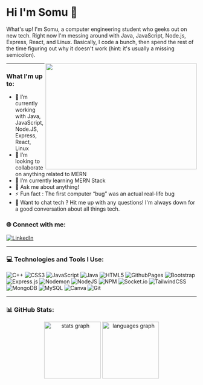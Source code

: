 # Hi I'm Somu 👋
What's up! I'm Somu, a computer engineering student who geeks out on new tech. Right now I'm messing around with Java, JavaScript, Node.js, Express, React, and Linux. Basically, I code a bunch, then spend the rest of the time figuring out why it doesn't work (hint: it's usually a missing semicolon).

<img src="https://github.com/SomuSingh11/SomuSingh11/assets/170082343/107366a5-636a-4c1d-a946-e7d34a4b1360" width="400" height="280" align="right">

---

### What I'm up to:
- 🔭 I’m currently working with Java, JavaScript, Node.JS, Express, React, Linux <br>
- 👯 I’m looking to collaborate on anything related to MERN<br>
- 🌱 I’m currently learning MERN Stack<br>
- 💬 Ask me about anything!<br>
- ⚡ Fun fact : The first computer “bug” was an actual real-life bug
- 💬 Want to chat tech ? Hit me up with any questions! I'm always down for a good conversation about all things tech.

### 🌐 Connect with me:
[![LinkedIn](https://img.shields.io/badge/LinkedIn-%230077B5.svg?logo=linkedin&logoColor=white)](https://linkedin.com/in/www.linkedin.com/in/somusingh11) 

---

### 💻 Technologies and Tools I Use:
![C++](https://img.shields.io/badge/c++-%2300599C.svg?style=plastic&logo=c%2B%2B&logoColor=white)
![CSS3](https://img.shields.io/badge/css3-%231572B6.svg?style=plastic&logo=css3&logoColor=white)
![JavaScript](https://img.shields.io/badge/javascript-%23323330.svg?style=plastic&logo=javascript&logoColor=%23F7DF1E)
![Java](https://img.shields.io/badge/java-%23ED8B00.svg?style=plastic&logo=openjdk&logoColor=white)
![HTML5](https://img.shields.io/badge/html5-%23E34F26.svg?style=plastic&logo=html5&logoColor=white)
![GithubPages](https://img.shields.io/badge/github%20pages-121013?style=plastic&logo=github&logoColor=white)
![Bootstrap](https://img.shields.io/badge/bootstrap-%238511FA.svg?style=plastic&logo=bootstrap&logoColor=white)
![Express.js](https://img.shields.io/badge/express.js-%23404d59.svg?style=plastic&logo=express&logoColor=%2361DAFB)
![Nodemon](https://img.shields.io/badge/NODEMON-%23323330.svg?style=plastic&logo=nodemon&logoColor=%BBDEAD)
![NodeJS](https://img.shields.io/badge/node.js-6DA55F?style=plastic&logo=node.js&logoColor=white)
![NPM](https://img.shields.io/badge/NPM-%23CB3837.svg?style=plastic&logo=npm&logoColor=white)
![Socket.io](https://img.shields.io/badge/Socket.io-black?style=plastic&logo=socket.io&badgeColor=010101)
![TailwindCSS](https://img.shields.io/badge/tailwindcss-%2338B2AC.svg?style=plastic&logo=tailwind-css&logoColor=white)
![MongoDB](https://img.shields.io/badge/MongoDB-%234ea94b.svg?style=plastic&logo=mongodb&logoColor=white)
![MySQL](https://img.shields.io/badge/mysql-4479A1.svg?style=plastic&logo=mysql&logoColor=white)
![Canva](https://img.shields.io/badge/Canva-%2300C4CC.svg?style=plastic&logo=Canva&logoColor=white)
![Git](https://img.shields.io/badge/git-%23F05033.svg?style=plastic&logo=git&logoColor=white)

---

### 📊 GitHub Stats:

  <div align="center">
  <img src="https://github-readme-stats.vercel.app/api?username=SomuSIngh11&hide_title=false&hide_rank=false&show_icons=true&include_all_commits=true&count_private=true&disable_animations=false&theme=dracula&locale=en&hide_border=false&order=1" height="150" alt="stats graph" />
  <img src="https://github-readme-stats.vercel.app/api/top-langs?username=SomuSIngh11&locale=en&hide_title=false&layout=compact&card_width=320&langs_count=5&theme=dracula&hide_border=false&order=2" height="150" alt="languages graph" />
</div>

